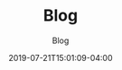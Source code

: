---
title: "Blog"
subtitle: "Blog"
date: 2019-07-21T15:01:09-04:00
draft: false
sitemap: false
thumbnail: "images/hero_bg_1.jpg"
---